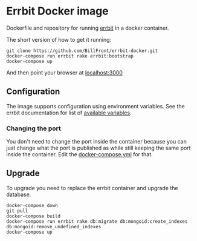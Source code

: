 # Errbit Docker image

Dockerfile and repository for running [errbit] in a docker container.

The short version of how to get it running:
```
git clone https://github.com/BillFront/errbit-docker.git
docker-compose run errbit rake errbit:bootstrap
docker-compose up
```

And then point your browser at [localhost:3000](http://localhost:3000)

## Configuration

The image supports configuration using environment variables.
See the errbit documentation for list of [available variables].

### Changing the port

You don't need to change the port inside the container because you can
just change what the port is published as while still keeping the same
port inside the container. Edit the [docker-compose.yml] for that.

## Upgrade

To upgrade you need to replace the errbit container and upgrade the database.
```
docker-compose down
git pull
docker-compose build
docker-compose run errbit rake db:migrate db:mongoid:create_indexes db:mongoid:remove_undefined_indexes
docker-compose up
```

[errbit]: http://errbit.com/
[available variables]: https://github.com/errbit/errbit/blob/master/docs/configuration.md
[docker-compose.yml]: /docker-compose.yml
